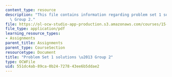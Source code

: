 ```yaml
---
content_type: resource
description: "This file contains information regarding problem set 1 solutions \u2013\
  \ Group 2."
file: https://ol-ocw-studio-app-production.s3.amazonaws.com/courses/15-053-optimization-methods-in-management-science-spring-2013/551dc4ab89ca0b24727843ee6b5ddae2_MIT15_053S13_ps1-2sol.pdf
file_type: application/pdf
learning_resource_types:
- Assignments
parent_title: Assignments
parent_type: CourseSection
resourcetype: Document
title: "Problem Set 1 solutions \u2013 Group 2"
type: OCWFile
uid: 551dc4ab-89ca-0b24-7278-43ee6b5ddae2
---
```

